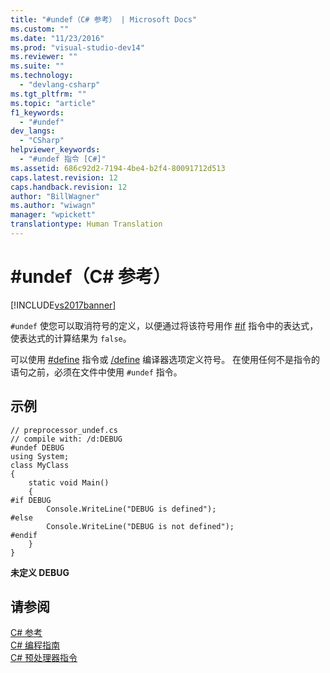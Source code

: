 ```yaml
---
title: "#undef（C# 参考） | Microsoft Docs"
ms.custom: ""
ms.date: "11/23/2016"
ms.prod: "visual-studio-dev14"
ms.reviewer: ""
ms.suite: ""
ms.technology: 
  - "devlang-csharp"
ms.tgt_pltfrm: ""
ms.topic: "article"
f1_keywords: 
  - "#undef"
dev_langs: 
  - "CSharp"
helpviewer_keywords: 
  - "#undef 指令 [C#]"
ms.assetid: 686c92d2-7194-4be4-b2f4-80091712d513
caps.latest.revision: 12
caps.handback.revision: 12
author: "BillWagner"
ms.author: "wiwagn"
manager: "wpickett"
translationtype: Human Translation
---
```

# #undef（C# 参考）
[!INCLUDE[vs2017banner](../../../csharp/includes/vs2017banner.md)]

`#undef` 使您可以取消符号的定义，以便通过将该符号用作 [\#if](../../../csharp/language-reference/preprocessor-directives/preprocessor-if.md) 指令中的表达式，使表达式的计算结果为 `false`。  
  
 可以使用 [\#define](../../../csharp/language-reference/preprocessor-directives/preprocessor-define.md) 指令或 [\/define](../../../csharp/language-reference/compiler-options/define-compiler-option.md) 编译器选项定义符号。  在使用任何不是指令的语句之前，必须在文件中使用 `#undef` 指令。  
  
## 示例  
  
```  
// preprocessor_undef.cs  
// compile with: /d:DEBUG  
#undef DEBUG  
using System;  
class MyClass   
{  
    static void Main()   
    {  
#if DEBUG  
        Console.WriteLine("DEBUG is defined");  
#else  
        Console.WriteLine("DEBUG is not defined");  
#endif  
    }  
}  
```  
  
  **未定义 DEBUG**   
## 请参阅  
 [C\# 参考](../../../csharp/language-reference/index.md)   
 [C\# 编程指南](../../../csharp/programming-guide/index.md)   
 [C\# 预处理器指令](../../../csharp/language-reference/preprocessor-directives/index.md)